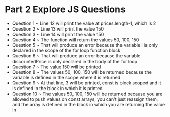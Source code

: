 # Part 2 Explore JS Questions
+ Question 1 ~ Line 12 will print the value at prices.length-1, which is 2
+ Question 2 ~ Line 13 will print the value 150
+ Question 3 ~ Line 14 will print the value 150
+ Question 4 ~ The function will return the values 50, 100, 150
+ Question 5 ~ That will produce an error because the variable i is only declared in the scope of the for loop function block
+ Question 6 ~ That will produce an error because the variable discountedPrice is only declared in the body of the for loop
+ Question 7 ~ The value 150 will be printed
+ Question 8 ~ The values 50, 100, 150 will be returned because the variable is defined in the scope where it is returned
+ Question 9 ~ At that line, 3 will be printed, const is block scoped and it is defined in the block in which it is printed
+ Question 10 ~ The values 50, 100, 150 will be returned because you are allowed to push values on const arrays, you can't just reassign them, and the array is defined in the block in which you are returning the value in 
